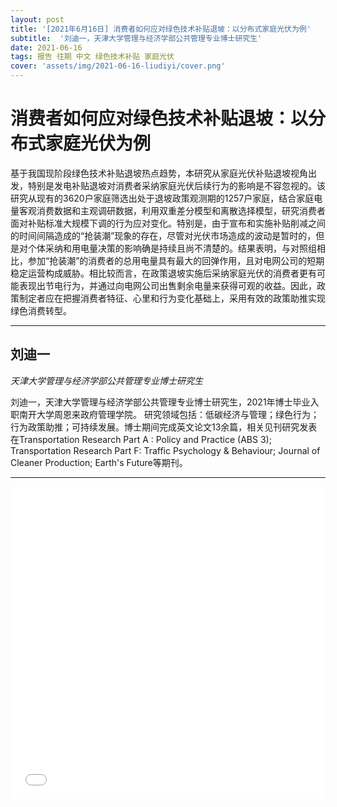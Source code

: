 ```yaml
---
layout: post
title: '[2021年6月16日] 消费者如何应对绿色技术补贴退坡：以分布式家庭光伏为例'
subtitle:  '刘迪一，天津大学管理与经济学部公共管理专业博士研究生'
date: 2021-06-16
tags: 报告 往期 中文 绿色技术补贴 家庭光伏 
cover: 'assets/img/2021-06-16-liudiyi/cover.png'
---
```


# 消费者如何应对绿色技术补贴退坡：以分布式家庭光伏为例

基于我国现阶段绿色技术补贴退坡热点趋势，本研究从家庭光伏补贴退坡视角出发，特别是发电补贴退坡对消费者采纳家庭光伏后续行为的影响是不容忽视的。该研究从现有的3620户家庭筛选出处于退坡政策观测期的1257户家庭，结合家庭电量客观消费数据和主观调研数据，利用双重差分模型和离散选择模型，研究消费者面对补贴标准大规模下调的行为应对变化。特别是，由于宣布和实施补贴削减之间的时间间隔造成的“抢装潮”现象的存在，尽管对光伏市场造成的波动是暂时的，但是对个体采纳和用电量决策的影响确是持续且尚不清楚的。结果表明，与对照组相比，参加“抢装潮”的消费者的总用电量具有最大的回弹作用，且对电网公司的短期稳定运营构成威胁。相比较而言，在政策退坡实施后采纳家庭光伏的消费者更有可能表现出节电行为，并通过向电网公司出售剩余电量来获得可观的收益。因此，政策制定者应在把握消费者特征、心里和行为变化基础上，采用有效的政策助推实现绿色消费转型。


----------

## 刘迪一

*天津大学管理与经济学部公共管理专业博士研究生*

刘迪一，天津大学管理与经济学部公共管理专业博士研究生，2021年博士毕业入职南开大学周恩来政府管理学院。
研究领域包括：低碳经济与管理；绿色行为；行为政策助推；可持续发展。博士期间完成英文论文13余篇，相关见刊研究发表在Transportation Research Part A : Policy and Practice (ABS 3); Transportation Research Part F: Traffic Psychology & Behaviour; Journal of Cleaner Production; Earth's Future等期刊。


-----------

<iframe style="width: 100%;height: 500px;" src="//player.bilibili.com/player.html?aid=716206684&bvid=BV1EX4y1A74J&cid=355416649&page=1" scrolling="no" border="0" frameborder="no" framespacing="0" allowfullscreen="true"> </iframe>